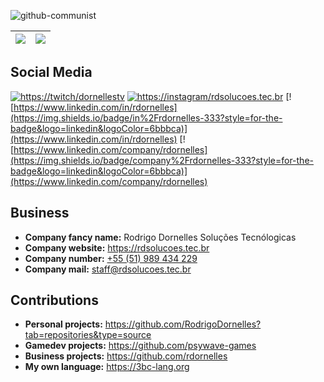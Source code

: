 ![github-communist](https://cdn.discordapp.com/attachments/268884978132058112/775046941537075210/beopensource.jpeg)

| ![](https://github-readme-stats.vercel.app/api?username=rodrigodornelles&hide=issues&title_color=6bbbca&icon_color=6bbbca&show_icons=1&hide_border=1&text_color=fff&bg_color=333&custom_title=Github%20Stats) | ![](https://github-readme-stats.vercel.app/api/top-langs/?username=rodrigodornelles&hide_border=1&layout=compact&text_color=fff&bg_color=333&hide=html,eagle,css&title_color=6bbbca)
| - | - |

## Social Media ##

[![https://twitch/dornellestv](https://img.shields.io/badge/DornellesTv-333?style=for-the-badge&logo=twitch&logoColor=6bbbca)](https://www.twitch.tv/dornellestv)
[![https://instagram/rdsolucoes.tec.br](https://img.shields.io/badge/rdsolucoes.tec.br-333?style=for-the-badge&logo=Instagram&logoColor=6bbbca)](https://www.instagram.com/rdsolucoes.tec.br/)
[![https://www.linkedin.com/in/rdornelles](https://img.shields.io/badge/in%2Frdornelles-333?style=for-the-badge&logo=linkedin&logoColor=6bbbca)](https://www.linkedin.com/in/rdornelles)
[![https://www.linkedin.com/company/rdornelles](https://img.shields.io/badge/company%2Frdornelles-333?style=for-the-badge&logo=linkedin&logoColor=6bbbca)](https://www.linkedin.com/company/rdornelles)

## Business ##

 * **Company fancy name:** Rodrigo Dornelles Soluções Tecnólogicas
 * **Company website:** <https://rdsolucoes.tec.br>
 * **Company number:** [+55 (51) 989 434 229](https://wa.me/5551989434229)
 * **Company mail:** <staff@rdsolucoes.tec.br> 

## Contributions ##
 
 * **Personal projects:** <https://github.com/RodrigoDornelles?tab=repositories&type=source>
 * **Gamedev projects:** <https://github.com/psywave-games>
 * **Business projects:** <https://github.com/rdornelles>
 * **My own language:** <https://3bc-lang.org>
